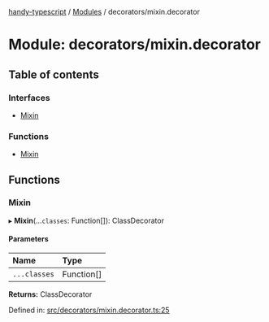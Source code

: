 [handy-typescript](../README.md) / [Modules](../modules.md) / decorators/mixin.decorator

# Module: decorators/mixin.decorator

## Table of contents

### Interfaces

- [Mixin](../interfaces/decorators_mixin_decorator.mixin.md)

### Functions

- [Mixin](decorators_mixin_decorator.md#mixin)

## Functions

### Mixin

▸ **Mixin**(...`classes`: Function[]): ClassDecorator

#### Parameters

| Name | Type |
| :------ | :------ |
| `...classes` | Function[] |

**Returns:** ClassDecorator

Defined in: [src/decorators/mixin.decorator.ts:25](https://github.com/robbiemu/handy-typescript/blob/36c23cf/src/decorators/mixin.decorator.ts#L25)
